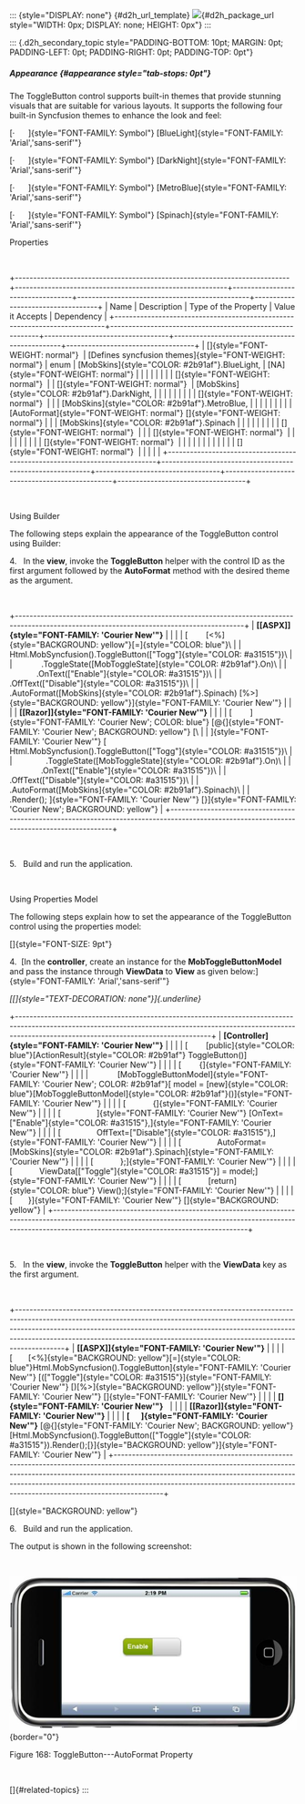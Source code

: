 ::: {style="DISPLAY: none"}
[](ms-xhelp:///?Id=d2h_url_template){#d2h_url_template} ![](!package_url!){#d2h_package_url style="WIDTH: 0px; DISPLAY: none; HEIGHT: 0px"}
:::

::: {.d2h_secondary_topic style="PADDING-BOTTOM: 10pt; MARGIN: 0pt; PADDING-LEFT: 0pt; PADDING-RIGHT: 0pt; PADDING-TOP: 0pt"}
##### Appearance {#appearance style="tab-stops: 0pt"}

The ToggleButton control supports built-in themes that provide stunning visuals that are suitable for various layouts. It supports the following four built-in Syncfusion themes to enhance the look and feel:

[·      ]{style="FONT-FAMILY: Symbol"} [BlueLight]{style="FONT-FAMILY: 'Arial','sans-serif'"}

[·      ]{style="FONT-FAMILY: Symbol"} [DarkNight]{style="FONT-FAMILY: 'Arial','sans-serif'"}

[·      ]{style="FONT-FAMILY: Symbol"} [MetroBlue]{style="FONT-FAMILY: 'Arial','sans-serif'"}

[·      ]{style="FONT-FAMILY: Symbol"} [Spinach]{style="FONT-FAMILY: 'Arial','sans-serif'"}

Properties

 

+---------------------------------------------------------------------------+----------------------------------------------------------+----------------------------------+-----------------------------------------------+-----------------------------------+
| Name                                                                      | Description                                              | Type of the Property             | Value it Accepts                              | Dependency                        |
+---------------------------------------------------------------------------+----------------------------------------------------------+----------------------------------+-----------------------------------------------+-----------------------------------+
| []{style="FONT-WEIGHT: normal"}                                           | [Defines syncfusion themes]{style="FONT-WEIGHT: normal"} | enum                             | [MobSkins]{style="COLOR: #2b91af"}.BlueLight, | [NA]{style="FONT-WEIGHT: normal"} |
|                                                                           |                                                          |                                  |                                               |                                   |
| []{style="FONT-WEIGHT: normal"}                                           |                                                          | []{style="FONT-WEIGHT: normal"}  | [MobSkins]{style="COLOR: #2b91af"}.DarkNight, |                                   |
|                                                                           |                                                          |                                  |                                               |                                   |
| []{style="FONT-WEIGHT: normal"}                                           |                                                          |                                  | [MobSkins]{style="COLOR: #2b91af"}.MetroBlue, |                                   |
|                                                                           |                                                          |                                  |                                               |                                   |
| [AutoFormat]{style="FONT-WEIGHT: normal"} []{style="FONT-WEIGHT: normal"} |                                                          |                                  | [MobSkins]{style="COLOR: #2b91af"}.Spinach    |                                   |
|                                                                           |                                                          |                                  |                                               |                                   |
| []{style="FONT-WEIGHT: normal"}                                           |                                                          |                                  | []{style="FONT-WEIGHT: normal"}               |                                   |
|                                                                           |                                                          |                                  |                                               |                                   |
| []{style="FONT-WEIGHT: normal"}                                           |                                                          |                                  |                                               |                                   |
|                                                                           |                                                          |                                  |                                               |                                   |
| []{style="FONT-WEIGHT: normal"}                                           |                                                          |                                  |                                               |                                   |
+---------------------------------------------------------------------------+----------------------------------------------------------+----------------------------------+-----------------------------------------------+-----------------------------------+

 

Using Builder

The following steps explain the appearance of the ToggleButton control using Builder:

4.   In the **view**, invoke the **ToggleButton** helper with the control ID as the first argument followed by the **AutoFormat** method with the desired theme as the argument.

 

+--------------------------------------------------------------------------------------------------------------------------------------------+
| **[\[ASPX\]]{style="FONT-FAMILY: 'Courier New'"}**                                                                                         |
|                                                                                                                                            |
| [        [\<%]{style="BACKGROUND: yellow"}[=]{style="COLOR: blue"}\                                                                        |
|         Html.MobSyncfusion().ToggleButton([\"Togg\"]{style="COLOR: #a31515"})\                                                             |
|             .ToggleState([MobToggleState]{style="COLOR: #2b91af"}.On)\                                                                     |
|             .OnText([\"Enable\"]{style="COLOR: #a31515"})\                                                                                 |
|             .OffText([\"Disable\"]{style="COLOR: #a31515"})\                                                                               |
|             .AutoFormat([MobSkins]{style="COLOR: #2b91af"}.Spinach) [%\>]{style="BACKGROUND: yellow"}]{style="FONT-FAMILY: 'Courier New'"} |
|                                                                                                                                            |
| **[\[Razor\]]{style="FONT-FAMILY: 'Courier New'"}**                                                                                        |
|                                                                                                                                            |
| [        ]{style="FONT-FAMILY: 'Courier New'; COLOR: blue"} [\@{]{style="FONT-FAMILY: 'Courier New'; BACKGROUND: yellow"} [\               |
| ]{style="FONT-FAMILY: 'Courier New'"} [         Html.MobSyncfusion().ToggleButton([\"Togg\"]{style="COLOR: #a31515"})\                     |
|               .ToggleState([MobToggleState]{style="COLOR: #2b91af"}.On)\                                                                   |
|               .OnText([\"Enable\"]{style="COLOR: #a31515"})\                                                                               |
|               .OffText([\"Disable\"]{style="COLOR: #a31515"})\                                                                             |
|               .AutoFormat([MobSkins]{style="COLOR: #2b91af"}.Spinach)\                                                                     |
|               .Render(); ]{style="FONT-FAMILY: 'Courier New'"} [}]{style="FONT-FAMILY: 'Courier New'; BACKGROUND: yellow"}                 |
+--------------------------------------------------------------------------------------------------------------------------------------------+

 

5.   Build and run the application.

 

Using Properties Model

The following steps explain how to set the appearance of the ToggleButton control using the properties model:

[]{style="FONT-SIZE: 9pt"} 

4.  [In the **controller**, create an instance for the **MobToggleButtonModel** and pass the instance through **ViewData** to **View** as given below:]{style="FONT-FAMILY: 'Arial','sans-serif'"}

*[[]{style="TEXT-DECORATION: none"}]{.underline}*  

+-----------------------------------------------------------------------------------------------------------------------------------------------------------------------------------------------------------------+
| **[Controller]{style="FONT-FAMILY: 'Courier New'"}**                                                                                                                                                            |
|                                                                                                                                                                                                                 |
| [        [public]{style="COLOR: blue"}[ActionResult]{style="COLOR: #2b91af"} ToggleButton()]{style="FONT-FAMILY: 'Courier New'"}                                                                                |
|                                                                                                                                                                                                                 |
| [        {]{style="FONT-FAMILY: 'Courier New'"}                                                                                                                                                                 |
|                                                                                                                                                                                                                 |
|             [MobToggleButtonModel]{style="FONT-FAMILY: 'Courier New'; COLOR: #2b91af"}[ model = [new]{style="COLOR: blue"}[MobToggleButtonModel]{style="COLOR: #2b91af"}()]{style="FONT-FAMILY: 'Courier New'"} |
|                                                                                                                                                                                                                 |
| [            {]{style="FONT-FAMILY: 'Courier New'"}                                                                                                                                                             |
|                                                                                                                                                                                                                 |
| [                ]{style="FONT-FAMILY: 'Courier New'"} [OnText=[\"Enable\"]{style="COLOR: #a31515"},]{style="FONT-FAMILY: 'Courier New'"}                                                                       |
|                                                                                                                                                                                                                 |
| [                OffText=[\"Disable\"]{style="COLOR: #a31515"},]{style="FONT-FAMILY: 'Courier New'"}                                                                                                            |
|                                                                                                                                                                                                                 |
| [                AutoFormat=[MobSkins]{style="COLOR: #2b91af"}.Spinach]{style="FONT-FAMILY: 'Courier New'"}                                                                                                     |
|                                                                                                                                                                                                                 |
| [            };]{style="FONT-FAMILY: 'Courier New'"}                                                                                                                                                            |
|                                                                                                                                                                                                                 |
| [            ViewData\[[\"Toggle\"]{style="COLOR: #a31515"}\] = model;]{style="FONT-FAMILY: 'Courier New'"}                                                                                                     |
|                                                                                                                                                                                                                 |
| [            [return]{style="COLOR: blue"} View();]{style="FONT-FAMILY: 'Courier New'"}                                                                                                                         |
|                                                                                                                                                                                                                 |
| [       }]{style="FONT-FAMILY: 'Courier New'"} []{style="BACKGROUND: yellow"}                                                                                                                                   |
+-----------------------------------------------------------------------------------------------------------------------------------------------------------------------------------------------------------------+

 

5.   In the **view**, invoke the **ToggleButton** helper with the **ViewData** key as the first argument.

 

+-------------------------------------------------------------------------------------------------------------------------------------------------------------------------------------------------------------------------------------------------------------------------------------------------------------------------------------+
| **[\[ASPX\]]{style="FONT-FAMILY: 'Courier New'"}**                                                                                                                                                                                                                                                                                  |
|                                                                                                                                                                                                                                                                                                                                     |
| [       [\<%]{style="BACKGROUND: yellow"}[=]{style="COLOR: blue"}Html.MobSyncfusion().ToggleButton]{style="FONT-FAMILY: 'Courier New'"} [([\"Toggle\"]{style="COLOR: #a31515"}]{style="FONT-FAMILY: 'Courier New'"} [)[%\>]{style="BACKGROUND: yellow"}]{style="FONT-FAMILY: 'Courier New'"} []{style="FONT-FAMILY: 'Courier New'"} |
|                                                                                                                                                                                                                                                                                                                                     |
| **[]{style="FONT-FAMILY: 'Courier New'"}**                                                                                                                                                                                                                                                                                          |
|                                                                                                                                                                                                                                                                                                                                     |
| **[\[Razor\]]{style="FONT-FAMILY: 'Courier New'"}**                                                                                                                                                                                                                                                                                 |
|                                                                                                                                                                                                                                                                                                                                     |
| **[      ]{style="FONT-FAMILY: 'Courier New'"}** [\@{]{style="FONT-FAMILY: 'Courier New'; BACKGROUND: yellow"} [Html.MobSyncfusion().ToggleButton([\"Toggle\"]{style="COLOR: #a31515"}).Render();[}]{style="BACKGROUND: yellow"}]{style="FONT-FAMILY: 'Courier New'"}                                                               |
+-------------------------------------------------------------------------------------------------------------------------------------------------------------------------------------------------------------------------------------------------------------------------------------------------------------------------------------+

[]{style="BACKGROUND: yellow"} 

6.   Build and run the application.

The output is shown in the following screenshot:

 

![Description: C:\\Users\\thivyak\\Desktop\\OnState.png](ImagesExt/image103_103.jpg){border="0"}

Figure 168: ToggleButton---AutoFormat Property

 

[]{#related-topics}
:::
